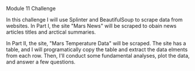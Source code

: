 Module 11 Challenge

In this challenge I will use Splinter and BeautifulSoup to scrape data from websites.
In Part I, the site "Mars News" will be scraped to obain news articles titles and arctical
summaries.

In Part II, the site, "Mars Temperature Data" will be scraped. The site has a table, and
I will programatically copy the table and extract the data elments from each row. Then,
I'll conduct some fundamental analyses, plot the data, and answer a few questions.